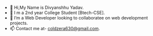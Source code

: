 - 👋 Hi,My Name is Divyanshhu Yadav.
- 🌱 I m a 2nd year College Student [Btech-CSE].
- 👀 I’m a Web Developer looking to collaboratee on web development projects.
- 📫 Contact me at- coldzera630@gmail.com.


<!---
coldzera630/coldzera630 is a ✨ special ✨ repository because its `README.md` (this file) appears on your GitHub profile.
You can click the Preview link to take a look at your changes.
--->
